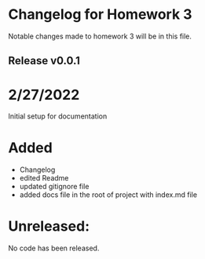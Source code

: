 # Changelog for Homework 3

Notable changes made to homework 3 will be in this file.


## Release v0.0.1
# 2/27/2022

Initial setup for documentation

# Added

- Changelog
- edited Readme
- updated gitignore file
- added docs file in the root of project with index.md file

# Unreleased:

No code has been released.
